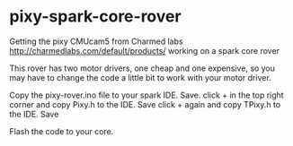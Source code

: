 # pixy-spark-core-rover
Getting the pixy CMUcam5 from Charmed labs http://charmedlabs.com/default/products/  working on a spark core rover



This rover has two motor drivers, one cheap and one expensive, so you may have to change the code a little bit to work with your motor driver.

Copy the pixy-rover.ino file to your spark IDE. Save.
click + in the top right corner and copy Pixy.h to the IDE. Save
click + again and copy TPixy.h to the IDE. Save

Flash the code to your core.
